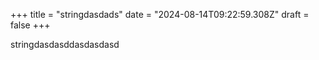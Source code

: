 +++
title = "stringdasdads"
date = "2024-08-14T09:22:59.308Z"
draft = false
+++

  stringdasdasddasdasdasd
        